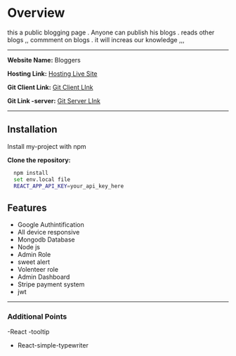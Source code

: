 # Overview

this a public blogging page . Anyone can publish his blogs . reads other blogs ,, commment on blogs . it will increas our knowledge ,,,

---

**Website Name:** Bloggers 

**Hosting Link:** [Hosting Live Site](https://bolgs-website.web.app)

**Git Client Link:** [Git Client LInk](https://github.com/Sahidul-11/Bloggers)

**Git Link -server:** [Git Server LInk ](https://github.com/Sahidul-11/Bloggers-Server)


---

## Installation

Install my-project with npm

**Clone the repository:**

```bash
  npm install
  set env.local file
  REACT_APP_API_KEY=your_api_key_here
```


## Features

- Google Authintification
- All device responsive
- Mongodb Database
- Node js
- Admin Role
- sweet alert
- Volenteer role
- Admin Dashboard
- Stripe payment system
- jwt

---

### Additional Points

-React -tooltip 
- React-simple-typewriter
